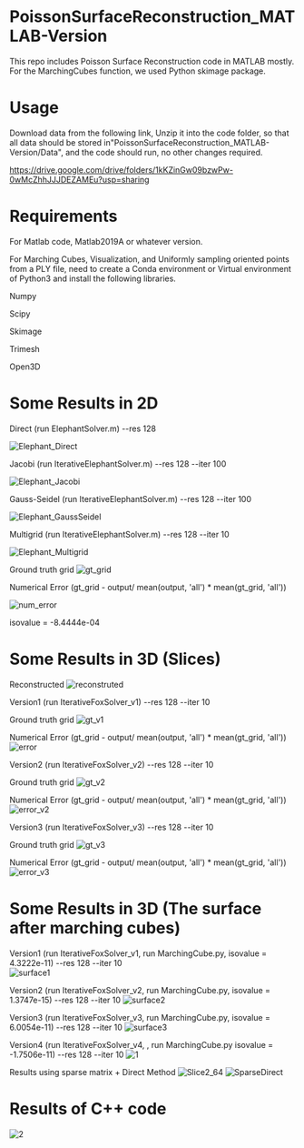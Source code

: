 # PoissonSurfaceReconstruction_MATLAB-Version

This repo includes Poisson Surface Reconstruction code in MATLAB mostly. For the MarchingCubes function, we used Python skimage package.

# Usage
Download data from the following link, Unzip it into the code folder, so that all data should be stored in"PoissonSurfaceReconstruction_MATLAB-Version/Data", and the code should run, no other changes required.

https://drive.google.com/drive/folders/1kKZinGw09bzwPw-0wMcZhhJJJDEZAMEu?usp=sharing

# Requirements
For Matlab code, Matlab2019A or whatever version.

For Marching Cubes, Visualization, and Uniformly sampling oriented points from a PLY file, need to create a Conda environment or Virtual environment of Python3 and install the following libraries.

Numpy

Scipy

Skimage

Trimesh

Open3D


# Some Results in 2D

Direct (run ElephantSolver.m) --res 128 

![Elephant_Direct](https://user-images.githubusercontent.com/33951209/118314648-441a9e80-b4a9-11eb-8a5c-9facee7713b0.jpg)

Jacobi (run IterativeElephantSolver.m) --res 128 --iter 100 

![Elephant_Jacobi](https://user-images.githubusercontent.com/33951209/118314707-5a285f00-b4a9-11eb-8cad-3a0bdd397b08.jpg)

Gauss-Seidel (run IterativeElephantSolver.m) --res 128 --iter 100 

![Elephant_GaussSeidel](https://user-images.githubusercontent.com/33951209/118314722-5e547c80-b4a9-11eb-8ed1-23798654f402.jpg)

Multigrid (run IterativeElephantSolver.m) --res 128 --iter 10

![Elephant_Multigrid](https://user-images.githubusercontent.com/33951209/118314731-614f6d00-b4a9-11eb-901b-0e36b06052f9.jpg)

Ground truth grid
![gt_grid](https://user-images.githubusercontent.com/33951209/118325601-8c8d8880-b4b8-11eb-80d0-9e194c620c38.jpg)

Numerical Error (gt_grid - output/ mean(output, 'all') * mean(gt_grid, 'all'))

![num_error](https://user-images.githubusercontent.com/33951209/118326157-6fa58500-b4b9-11eb-954b-f0b240353ff8.jpg)

isovalue = -8.4444e-04

# Some Results in 3D (Slices)

Reconstructed
![reconstruted](https://user-images.githubusercontent.com/33951209/118333176-260c6880-b4c0-11eb-88e6-d9fb7dd49b08.jpg)

Version1 (run IterativeFoxSolver_v1) --res 128 --iter 10

Ground truth grid
![gt_v1](https://user-images.githubusercontent.com/33951209/118333359-6bc93100-b4c0-11eb-973d-6d7ea3dd30ee.jpg)

Numerical Error (gt_grid - output/ mean(output, 'all') * mean(gt_grid, 'all'))
![error](https://user-images.githubusercontent.com/33951209/118333619-e003d480-b4c0-11eb-961d-cf85aeba834a.jpg)

Version2 (run IterativeFoxSolver_v2) --res 128 --iter 10

Ground truth grid
![gt_v2](https://user-images.githubusercontent.com/33951209/118334771-18a4ad80-b4c3-11eb-8c99-78e090b31331.jpg)

Numerical Error (gt_grid - output/ mean(output, 'all') * mean(gt_grid, 'all'))
![error_v2](https://user-images.githubusercontent.com/33951209/118334784-1e01f800-b4c3-11eb-895d-5b6b9a00c3a0.jpg)

Version3 (run IterativeFoxSolver_v3) --res 128 --iter 10

Ground truth grid
![gt_v3](https://user-images.githubusercontent.com/33951209/118335706-12afcc00-b4c5-11eb-8b17-97c68a0c5b08.jpg)

Numerical Error (gt_grid - output/ mean(output, 'all') * mean(gt_grid, 'all'))
![error_v3](https://user-images.githubusercontent.com/33951209/118335719-193e4380-b4c5-11eb-89c1-36328b18e28e.jpg)

# Some Results in 3D (The surface after marching cubes)

Version1 (run IterativeFoxSolver_v1, run MarchingCube.py, isovalue = 4.3222e-11) --res 128 --iter 10  
![surface1](https://user-images.githubusercontent.com/33951209/118334142-d7f86480-b4c1-11eb-8c47-375facd6e6ac.jpg)

Version2 (run IterativeFoxSolver_v2, run MarchingCube.py, isovalue = 1.3747e-15) --res 128 --iter 10
![surface2](https://user-images.githubusercontent.com/33951209/118334747-0cb8eb80-b4c3-11eb-95be-cf48a242506f.jpg)

Version3 (run IterativeFoxSolver_v3, run MarchingCube.py, isovalue = 6.0054e-11) --res 128 --iter 10
![surface3](https://user-images.githubusercontent.com/33951209/118335803-47bc1e80-b4c5-11eb-9c7c-17248f58be32.jpg)

Version4 (run IterativeFoxSolver_v4, , run MarchingCube.py isovalue = -1.7506e-11) --res 128 --iter 10
![1](https://user-images.githubusercontent.com/33951209/118742776-e61dec00-b805-11eb-8cfe-209ba51f99ab.jpg)

Results using sparse matrix + Direct Method
![Slice2_64](https://user-images.githubusercontent.com/33951209/119586559-cf394580-bd81-11eb-9cb0-c591c8c98878.jpg)
![SparseDirect](https://user-images.githubusercontent.com/33951209/119586565-d2cccc80-bd81-11eb-9033-cfdca60bf4b5.jpg)


# Results of C++ code
![2](https://user-images.githubusercontent.com/33951209/118743313-fedad180-b806-11eb-8d30-e23750864277.jpg)

